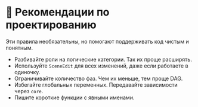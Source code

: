 # 📘 Рекомендации по проектированию

Эти правила необязательны, но помогают поддерживать код чистым и понятным.

- Разбивайте роли на логические категории. Так их проще расширять.
- Используйте `SceneEdit` для всех изменений, даже если работаете в одиночку.
- Ограничивайте количество фаз. Чем их меньше, тем проще DAG.
- Избегайте глобальных переменных. Передавайте зависимости через `core`.
- Пишите короткие функции с явными именами.
